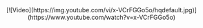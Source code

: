 <div align="center">
[![Video](https://img.youtube.com/vi/x-VCrFGGo5o/hqdefault.jpg)](https://www.youtube.com/watch?v=x-VCrFGGo5o)
</div>

